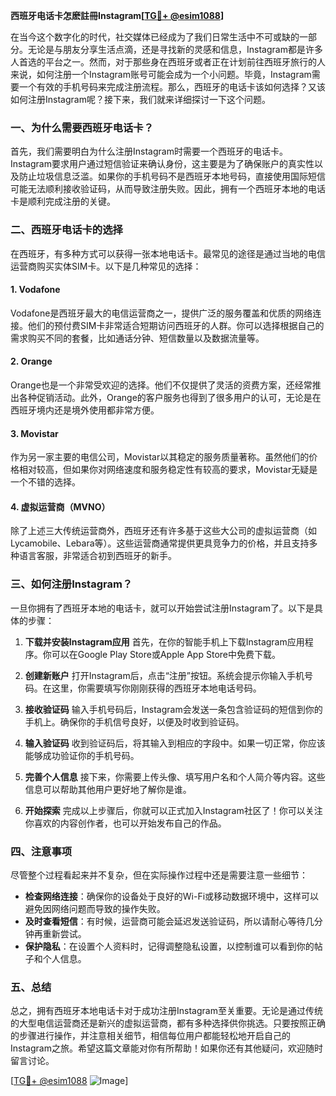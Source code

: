 **西班牙电话卡怎麽註冊Instagram[[TG💪+ @esim1088](https://t.me/s/esim1088)]**

在当今这个数字化的时代，社交媒体已经成为了我们日常生活中不可或缺的一部分。无论是与朋友分享生活点滴，还是寻找新的灵感和信息，Instagram都是许多人首选的平台之一。然而，对于那些身在西班牙或者正在计划前往西班牙旅行的人来说，如何注册一个Instagram账号可能会成为一个小问题。毕竟，Instagram需要一个有效的手机号码来完成注册流程。那么，西班牙的电话卡该如何选择？又该如何注册Instagram呢？接下来，我们就来详细探讨一下这个问题。

### 一、为什么需要西班牙电话卡？

首先，我们需要明白为什么注册Instagram时需要一个西班牙的电话卡。Instagram要求用户通过短信验证来确认身份，这主要是为了确保账户的真实性以及防止垃圾信息泛滥。如果你的手机号码不是西班牙本地号码，直接使用国际短信可能无法顺利接收验证码，从而导致注册失败。因此，拥有一个西班牙本地的电话卡是顺利完成注册的关键。

### 二、西班牙电话卡的选择

在西班牙，有多种方式可以获得一张本地电话卡。最常见的途径是通过当地的电信运营商购买实体SIM卡。以下是几种常见的选择：

#### 1. **Vodafone**
Vodafone是西班牙最大的电信运营商之一，提供广泛的服务覆盖和优质的网络连接。他们的预付费SIM卡非常适合短期访问西班牙的人群。你可以选择根据自己的需求购买不同的套餐，比如通话分钟、短信数量以及数据流量等。

#### 2. **Orange**
Orange也是一个非常受欢迎的选择。他们不仅提供了灵活的资费方案，还经常推出各种促销活动。此外，Orange的客户服务也得到了很多用户的认可，无论是在西班牙境内还是境外使用都非常方便。

#### 3. **Movistar**
作为另一家主要的电信公司，Movistar以其稳定的服务质量著称。虽然他们的价格相对较高，但如果你对网络速度和服务稳定性有较高的要求，Movistar无疑是一个不错的选择。

#### 4. **虚拟运营商（MVNO）**
除了上述三大传统运营商外，西班牙还有许多基于这些大公司的虚拟运营商（如Lycamobile、Lebara等）。这些运营商通常提供更具竞争力的价格，并且支持多种语言客服，非常适合初到西班牙的新手。

### 三、如何注册Instagram？

一旦你拥有了西班牙本地的电话卡，就可以开始尝试注册Instagram了。以下是具体的步骤：

1. **下载并安装Instagram应用**
   首先，在你的智能手机上下载Instagram应用程序。你可以在Google Play Store或Apple App Store中免费下载。

2. **创建新账户**
   打开Instagram后，点击“注册”按钮。系统会提示你输入手机号码。在这里，你需要填写你刚刚获得的西班牙本地电话号码。

3. **接收验证码**
   输入手机号码后，Instagram会发送一条包含验证码的短信到你的手机上。确保你的手机信号良好，以便及时收到验证码。

4. **输入验证码**
   收到验证码后，将其输入到相应的字段中。如果一切正常，你应该能够成功验证你的手机号码。

5. **完善个人信息**
   接下来，你需要上传头像、填写用户名和个人简介等内容。这些信息可以帮助其他用户更好地了解你是谁。

6. **开始探索**
   完成以上步骤后，你就可以正式加入Instagram社区了！你可以关注你喜欢的内容创作者，也可以开始发布自己的作品。

### 四、注意事项

尽管整个过程看起来并不复杂，但在实际操作过程中还是需要注意一些细节：

- **检查网络连接**：确保你的设备处于良好的Wi-Fi或移动数据环境中，这样可以避免因网络问题而导致的操作失败。
- **及时查看短信**：有时候，运营商可能会延迟发送验证码，所以请耐心等待几分钟再重新尝试。
- **保护隐私**：在设置个人资料时，记得调整隐私设置，以控制谁可以看到你的帖子和个人信息。

### 五、总结

总之，拥有西班牙本地电话卡对于成功注册Instagram至关重要。无论是通过传统的大型电信运营商还是新兴的虚拟运营商，都有多种选择供你挑选。只要按照正确的步骤进行操作，并注意相关细节，相信每位用户都能轻松地开启自己的Instagram之旅。希望这篇文章能对你有所帮助！如果你还有其他疑问，欢迎随时留言讨论。

[[TG💪+ @esim1088](https://t.me/s/esim1088) ![Image](https://i.postimg.cc/4NQfJmqS/Snipaste-2025-05-13-00-14-12.png)]